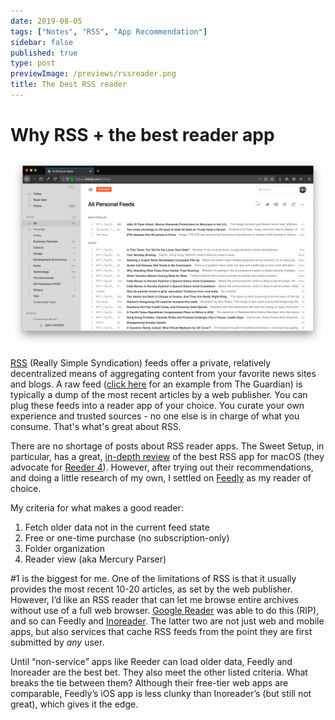 ```yaml
---
date: 2019-08-05
tags: ["Notes", "RSS", "App Recommendation"]
sidebar: false
published: true
type: post
previewImage: /previews/rssreader.png
title: The best RSS reader
---
```


# Why RSS + the best reader app

![Feedly](./assets/feedly.png "The Feedly web app")

[RSS](https://en.wikipedia.org/wiki/RSS) (Really Simple Syndication) feeds offer a private, relatively decentralized means of aggregating content from your favorite news sites and blogs. A raw feed ([click here](https://www.theguardian.com/world/rss) for an example from The Guardian) is typically a dump of the most recent articles by a web publisher. You can plug these feeds into a reader app of your choice. You curate your own experience and trusted sources - no one else is in charge of what you consume. That's what's great about RSS.

There are no shortage of posts about RSS reader apps. The Sweet Setup, in particular, has a great, [in-depth review](https://thesweetsetup.com/apps/best-rss-reader-os-x/) of the best RSS app for macOS (they advocate for [Reeder 4](https://reederapp.com/)). However, after trying out their recommendations, and doing a little research of my own, I settled on [Feedly](https://feedly.com) as my reader of choice.

My criteria for what makes a good reader:

1. Fetch older data not in the current feed state
2. Free or one-time purchase (no subscription-only)
3. Folder organization
4. Reader view (aka Mercury Parser)

\#1 is the biggest for me. One of the limitations of RSS is that it usually provides the most recent 10-20 articles, as set by the web publisher. However, I’d like an RSS reader that can let me browse entire archives without use of a full web browser. [Google Reader](https://gcemetery.co/google-reader/) was able to do this (RIP), and so can Feedly and [Inoreader](https://www.inoreader.com/). The latter two are not just web and mobile apps, but also services that cache RSS feeds from the point they are first submitted by _any_ user.

Until “non-service” apps like Reeder can load older data, Feedly and Inoreader are the best bet. They also meet the other listed criteria. What breaks the tie between them? Although their free-tier web apps are comparable, Feedly’s iOS app is less clunky than Inoreader’s (but still not great), which gives it the edge.
